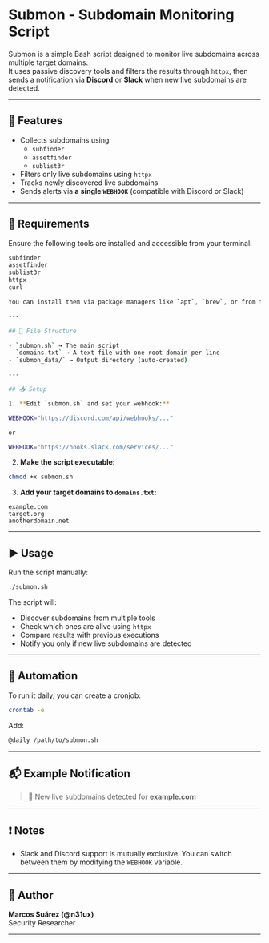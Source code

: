 # Submon - Subdomain Monitoring Script

Submon is a simple Bash script designed to monitor live subdomains across multiple target domains.  
It uses passive discovery tools and filters the results through `httpx`, then sends a notification via **Discord** or **Slack** when new live subdomains are detected.

---

## 🚀 Features

- Collects subdomains using:
  - `subfinder`
  - `assetfinder`
  - `sublist3r`
- Filters only live subdomains using `httpx`
- Tracks newly discovered live subdomains
- Sends alerts via **a single `WEBHOOK`** (compatible with Discord or Slack)

---

## 🔧 Requirements

Ensure the following tools are installed and accessible from your terminal:

```bash
subfinder
assetfinder
sublist3r
httpx
curl

You can install them via package managers like `apt`, `brew`, or from their GitHub repositories.

---

## 📁 File Structure

- `submon.sh` → The main script
- `domains.txt` → A text file with one root domain per line
- `submon_data/` → Output directory (auto-created)

---

## 📥 Setup

1. **Edit `submon.sh` and set your webhook:**

WEBHOOK="https://discord.com/api/webhooks/..."

or

WEBHOOK="https://hooks.slack.com/services/..."
```

2. **Make the script executable:**

```bash
chmod +x submon.sh
```

3. **Add your target domains to `domains.txt`:**

```
example.com
target.org
anotherdomain.net
```

---

## ▶️ Usage

Run the script manually:

```bash
./submon.sh
```

The script will:

- Discover subdomains from multiple tools
- Check which ones are alive using `httpx`
- Compare results with previous executions
- Notify you only if new live subdomains are detected

---

## 🔁 Automation

To run it daily, you can create a cronjob:

```bash
crontab -e
```

Add:

```bash
@daily /path/to/submon.sh
```

---

## 📬 Example Notification

> 📡 New live subdomains detected for **example.com**

---

## ❗ Notes

- Slack and Discord support is mutually exclusive. You can switch between them by modifying the `WEBHOOK` variable.

---

## 🧠 Author

**Marcos Suárez (@n31ux)**  
Security Researcher

---
